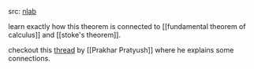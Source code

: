 src: [nlab](https://ncatlab.org/nlab/show/de+Rham+theorem)

learn exactly how this theorem is connected to [[fundamental theorem of calculus]] and [[stoke's theorem]].

checkout this [thread](https://twitter.com/pursuingstacks/status/1550446260896681985?s=20) by [[Prakhar Pratyush]] where he explains some connections.